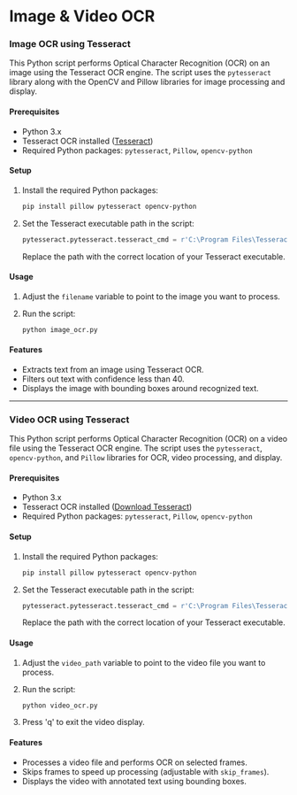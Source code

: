 # Image & Video OCR
 
### Image OCR using Tesseract

This Python script performs Optical Character Recognition (OCR) on an image using the Tesseract OCR engine. The script uses the `pytesseract` library along with the OpenCV and Pillow libraries for image processing and display.

#### Prerequisites

- Python 3.x
- Tesseract OCR installed ([Tesseract](https://github.com/tesseract-ocr/tesseract))
- Required Python packages: `pytesseract`, `Pillow`, `opencv-python`

#### Setup

1. Install the required Python packages:

   ```bash
   pip install pillow pytesseract opencv-python
   ```

2. Set the Tesseract executable path in the script:

   ```python
   pytesseract.pytesseract.tesseract_cmd = r'C:\Program Files\Tesseract-OCR\tesseract.exe'
   ```

   Replace the path with the correct location of your Tesseract executable.

#### Usage

1. Adjust the `filename` variable to point to the image you want to process.

2. Run the script:

   ```bash
   python image_ocr.py
   ```

#### Features

- Extracts text from an image using Tesseract OCR.
- Filters out text with confidence less than 40.
- Displays the image with bounding boxes around recognized text.

---

### Video OCR using Tesseract

This Python script performs Optical Character Recognition (OCR) on a video file using the Tesseract OCR engine. The script uses the `pytesseract`, `opencv-python`, and `Pillow` libraries for OCR, video processing, and display.

#### Prerequisites

- Python 3.x
- Tesseract OCR installed ([Download Tesseract](https://github.com/tesseract-ocr/tesseract))
- Required Python packages: `pytesseract`, `Pillow`, `opencv-python`

#### Setup

1. Install the required Python packages:

   ```bash
   pip install pillow pytesseract opencv-python
   ```

2. Set the Tesseract executable path in the script:

   ```python
   pytesseract.pytesseract.tesseract_cmd = r'C:\Program Files\Tesseract-OCR\tesseract.exe'
   ```

   Replace the path with the correct location of your Tesseract executable.

#### Usage

1. Adjust the `video_path` variable to point to the video file you want to process.

2. Run the script:

   ```bash
   python video_ocr.py
   ```

3. Press 'q' to exit the video display.

#### Features

- Processes a video file and performs OCR on selected frames.
- Skips frames to speed up processing (adjustable with `skip_frames`).
- Displays the video with annotated text using bounding boxes.
